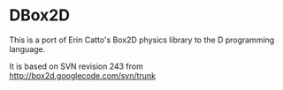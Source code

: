 DBox2D
======

This is a port of Erin Catto's Box2D physics library to the D programming language.

It is based on SVN revision 243 from http://box2d.googlecode.com/svn/trunk